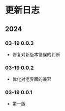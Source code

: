 # 更新日志

## 2024

### 03-19 0.0.3

- 修复对新版本错误的判断

### 03-19 0.0.2

- 优化对老界面的兼容

### 03-19 0.0.1

- 第一版
